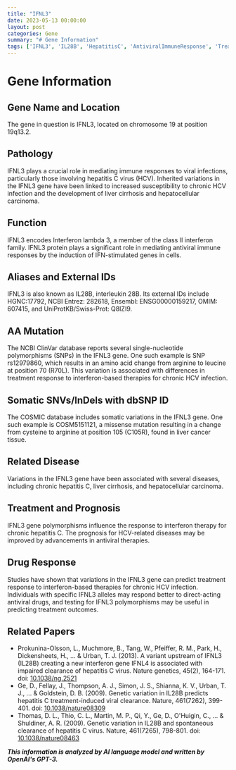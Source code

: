 ```yaml
---
title: "IFNL3"
date: 2023-05-13 00:00:00
layout: post
categories: Gene
summary: "# Gene Information"
tags: ['IFNL3', 'IL28B', 'HepatitisC', 'AntiviralImmuneResponse', 'TreatmentResponse', 'GeneticVariations', 'InterferonTherapy', 'Prognosis']
---
```


# Gene Information

## Gene Name and Location
The gene in question is IFNL3, located on chromosome 19 at position 19q13.2.

## Pathology
IFNL3 plays a crucial role in mediating immune responses to viral infections, particularly those involving hepatitis C virus (HCV). Inherited variations in the IFNL3 gene have been linked to increased susceptibility to chronic HCV infection and the development of liver cirrhosis and hepatocellular carcinoma.

## Function 
IFNL3 encodes Interferon lambda 3, a member of the class II interferon family.  IFNL3 protein plays a significant role in mediating antiviral immune responses by the induction of IFN-stimulated genes in cells.

## Aliases and External IDs
IFNL3 is also known as IL28B, interleukin 28B. Its external IDs include HGNC:17792, NCBI Entrez: 282618, Ensembl: ENSG00000159217, OMIM: 607415, and UniProtKB/Swiss-Prot: Q8IZI9.

## AA Mutation 
The NCBI ClinVar database reports several single-nucleotide polymorphisms (SNPs) in the IFNL3 gene. One such example is SNP rs12979860, which results in an amino acid change from arginine to leucine at position 70 (R70L). This variation is associated with differences in treatment response to interferon-based therapies for chronic HCV infection.

## Somatic SNVs/InDels with dbSNP ID
The COSMIC database includes somatic variations in the IFNL3 gene. One such example is COSM5151121, a missense mutation resulting in a change from cysteine to arginine at position 105 (C105R), found in liver cancer tissue.

## Related Disease
Variations in the IFNL3 gene have been associated with several diseases, including chronic hepatitis C, liver cirrhosis, and hepatocellular carcinoma.

## Treatment and Prognosis
IFNL3 gene polymorphisms influence the response to interferon therapy for chronic hepatitis C. The prognosis for HCV-related diseases may be improved by advancements in antiviral therapies.

## Drug Response
Studies have shown that variations in the IFNL3 gene can predict treatment response to interferon-based therapies for chronic HCV infection. Individuals with specific IFNL3 alleles may respond better to direct-acting antiviral drugs, and testing for IFNL3 polymorphisms may be useful in predicting treatment outcomes.

## Related Papers
- Prokunina-Olsson, L., Muchmore, B., Tang, W., Pfeiffer, R. M., Park, H., Dickensheets, H., ... & Urban, T. J. (2013). A variant upstream of IFNL3 (IL28B) creating a new interferon gene IFNL4 is associated with impaired clearance of hepatitis C virus. Nature genetics, 45(2), 164-171. doi: [10.1038/ng.2521](https://doi.org/10.1038/ng.2521)
- Ge, D., Fellay, J., Thompson, A. J., Simon, J. S., Shianna, K. V., Urban, T. J., ... & Goldstein, D. B. (2009). Genetic variation in IL28B predicts hepatitis C treatment-induced viral clearance. Nature, 461(7262), 399-401. doi: [10.1038/nature08309](https://doi.org/10.1038/nature08309)
- Thomas, D. L., Thio, C. L., Martin, M. P., Qi, Y., Ge, D., O'Huigin, C., ... & Shuldiner, A. R. (2009). Genetic variation in IL28B and spontaneous clearance of hepatitis C virus. Nature, 461(7265), 798-801. doi: [10.1038/nature08463](https://doi.org/10.1038/nature08463)

**_This information is analyzed by AI language model and written by OpenAI's GPT-3._**